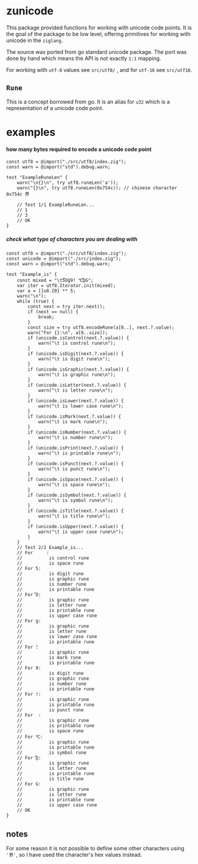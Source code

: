 # zunicode

This package provided functions for working with unicode code points. It is the
goal of the package to be low level, offering primitives for working with
unicode in the `ziglang`.

The source was ported from go standard unicode package. The port was done by
hand which means the API is not exactly `1:1` mapping.

For working with `utf-8` values see `src/utf8/` , and for `utf-16` see `src/utf16`.


## `Rune`
This is a concept borrowed from go. It is an alias for `u32` which is a
representation of a unicode code point.


# examples 

#### how many bytes required to encode a unicode code point

```zig
const utf8 = @import("./src/utf8/index.zig");
const warn = @import("std").debug.warn;

test "ExampleRuneLen" {
    warn("\n{}\n", try utf8.runeLen('a'));
    warn("{}\n", try utf8.runeLen(0x754c)); // chinese character 0x754c 界

    // Test 1/1 ExampleRuneLen...
    // 1
    // 3
    // OK
}
```


##### check what type of characters you are dealing with

```zig
const utf8 = @import("./src/utf8/index.zig");
const unicode = @import("./src/index.zig");
const warn = @import("std").debug.warn;

test "Example_is" {
    const mixed = "\t5Ὂg̀9! ℃ᾭG";
    var iter = utf8.Iterator.init(mixed);
    var a = []u8.{0} ** 5;
    warn("\n");
    while (true) {
        const next = try iter.next();
        if (next == null) {
            break;
        }
        const size = try utf8.encodeRune(a[0..], next.?.value);
        warn("For {}:\n", a[0..size]);
        if (unicode.isControl(next.?.value)) {
            warn("\t is control rune\n");
        }
        if (unicode.isDigit(next.?.value)) {
            warn("\t is digit rune\n");
        }
        if (unicode.isGraphic(next.?.value)) {
            warn("\t is graphic rune\n");
        }
        if (unicode.isLetter(next.?.value)) {
            warn("\t is letter rune\n");
        }
        if (unicode.isLower(next.?.value)) {
            warn("\t is lower case rune\n");
        }
        if (unicode.isMark(next.?.value)) {
            warn("\t is mark rune\n");
        }
        if (unicode.isNumber(next.?.value)) {
            warn("\t is number rune\n");
        }
        if (unicode.isPrint(next.?.value)) {
            warn("\t is printable rune\n");
        }
        if (unicode.isPunct(next.?.value)) {
            warn("\t is punct rune\n");
        }
        if (unicode.isSpace(next.?.value)) {
            warn("\t is space rune\n");
        }
        if (unicode.isSymbol(next.?.value)) {
            warn("\t is symbol rune\n");
        }
        if (unicode.isTitle(next.?.value)) {
            warn("\t is title rune\n");
        }
        if (unicode.isUpper(next.?.value)) {
            warn("\t is upper case rune\n");
        }
    }
    // Test 2/2 Example_is...
    // For     :
    //          is control rune
    //          is space rune
    // For 5:
    //          is digit rune
    //          is graphic rune
    //          is number rune
    //          is printable rune
    // For Ὂ:
    //          is graphic rune
    //          is letter rune
    //          is printable rune
    //          is upper case rune
    // For g:
    //          is graphic rune
    //          is letter rune
    //          is lower case rune
    //          is printable rune
    // For ̀:
    //          is graphic rune
    //          is mark rune
    //          is printable rune
    // For 9:
    //          is digit rune
    //          is graphic rune
    //          is number rune
    //          is printable rune
    // For !:
    //          is graphic rune
    //          is printable rune
    //          is punct rune
    // For  :
    //          is graphic rune
    //          is printable rune
    //          is space rune
    // For ℃:
    //          is graphic rune
    //          is printable rune
    //          is symbol rune
    // For ᾭ:
    //          is graphic rune
    //          is letter rune
    //          is printable rune
    //          is title rune
    // For G:
    //          is graphic rune
    //          is letter rune
    //          is printable rune
    //          is upper case rune
    // OK
}
```

## notes

For some reason it is not possible to define some other characters using `'界'`,
so I have used the character's hex values instead.


